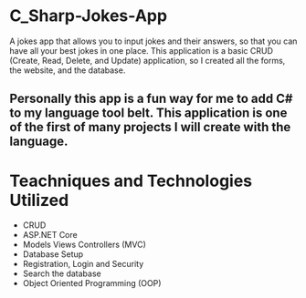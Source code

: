 # C_Sharp-Jokes-App
A jokes app that allows you to input jokes and their answers, so that you can have all your best jokes in one place. This application is a basic CRUD (Create, Read, Delete, and Update) application, so I created all the forms, the website, and the database.

## Personally this app is a fun way for me to add C# to my language tool belt. This application is one of the first of many projects I will create with the language.

# Teachniques and Technologies Utilized
- CRUD
- ASP.NET Core
- Models Views Controllers (MVC)
- Database Setup
- Registration, Login and Security
- Search the database
- Object Oriented Programming (OOP)
